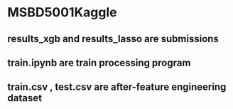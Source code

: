 # MSBD5001Kaggle
## results_xgb and results_lasso are submissions
## train.ipynb are train processing program
## train.csv , test.csv are after-feature engineering dataset 
